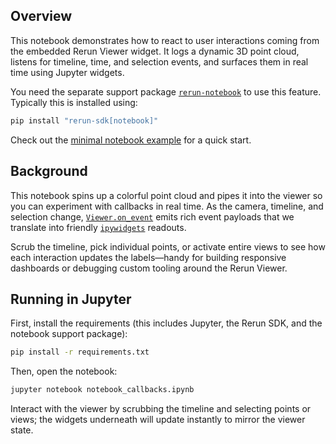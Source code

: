 <!--[metadata]
title = "Notebook: viewer callbacks"
tags = ["Notebook", "Interactive", "Callbacks", "3D"]
thumbnail = "https://static.rerun.io/notebook_callbacks_placeholder/8b6d2c9a4b2c37a1baf7826dbf0fef1cb2f6b77d/480w.png"
thumbnail_dimensions = [480, 480]
channel = "main"
-->

<!-- TODO: Replace with an inline viewer or screenshot of the callback UI -->

## Overview

This notebook demonstrates how to react to user interactions coming from the embedded Rerun Viewer widget. It logs a dynamic 3D point cloud, listens for timeline, time, and selection events, and surfaces them in real time using Jupyter widgets.

You need the separate support package [`rerun-notebook`](https://pypi.org/project/rerun-notebook/) to use this feature. Typically this is installed using:

```bash
pip install "rerun-sdk[notebook]"
```

Check out the [minimal notebook example](https://rerun.io/examples/integrations/notebook) for a quick start.

## Background

This notebook spins up a colorful point cloud and pipes it into the viewer so you can experiment with callbacks in real time. As the camera, timeline, and selection change, [`Viewer.on_event`](https://www.rerun.io/docs/reference/sdk/rerun_notebook#rerun.notebook.Viewer.on_event) emits rich event payloads that we translate into friendly [`ipywidgets`](https://ipywidgets.readthedocs.io/) readouts.

Scrub the timeline, pick individual points, or activate entire views to see how each interaction updates the labels—handy for building responsive dashboards or debugging custom tooling around the Rerun Viewer.

## Running in Jupyter

First, install the requirements (this includes Jupyter, the Rerun SDK, and the notebook support package):

```bash
pip install -r requirements.txt
```

Then, open the notebook:

```bash
jupyter notebook notebook_callbacks.ipynb
```

Interact with the viewer by scrubbing the timeline and selecting points or views; the widgets underneath will update instantly to mirror the viewer state.
